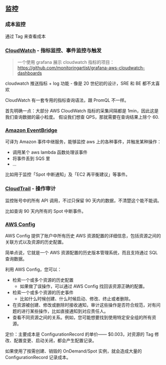 
## 监控

### 成本监控

通过 Tag 来查看成本


### [CloudWatch](https://console.aws.amazon.com/cloudwatch/home) - 指标监控、事件监控与触发

>一个使用 grafana 展示 cloudwatch 指标的项目：<https://github.com/monitoringartist/grafana-aws-cloudwatch-dashboards>

cloudwatch 推送指标 + log 功能 - 像是 20 世纪初的设计，SRE 和 BE 都不太喜欢

CloudWatch 有一套专用的指标查询语法，跟 PromQL 不一样。

首先明确一点：大部分 AWS CloudWatch 指标的采集间隔都是 1min，因此这是我们查询数据的最小粒度。
假设我们想查 QPS，那就需要在查询结果上除个 60.


### [Amazon EventBridge](https://console.aws.amazon.com/events/home)

可译为 Amazon 事件中继服务，能够监控 aws 上的各种事件，并触发某种操作：

- 调用某个 aws lambda 函数处理该事件
- 将事件丢到 SQS 里
- ...

比如用于监控「Spot 中断通知」及「EC2 再平衡建议」等事件。

### [CloudTrail](https://console.aws.amazon.com/cloudtrail/home) - 操作审计

监控账号中的所有 API 调用，不过只保留 90 天内的数据，不清楚这个能不能调。

比如查询 90 天内所有的 Spot 中断事件。


### [AWS Config](https://console.aws.amazon.com/config/home)

AWS Config 提供了账户中所有历史 AWS 资源配置的详细信息，包括资源之间的关联方式以及资源的历史配置。

简单点说，它就是一个 AWS 资源配置的历史版本管理系统，而且支持通过 SQL 查询数据。

利用 AWS Config，您可以：

- 检索一个或多个资源的历史配置
  - 如果做了误操作，可以通过 AWS Config 找回该资源正确的配置。
- 检索一个或多个资源的历史事件
  - 比如什么时候创建、什么时候启动、修改、终止或者删除。
- 在资源被创建、修改或删除时接收通知，审计这些操作是否符合规范，对有问题的进行某些操作，比如直接通知到对应责任人。
- 查看不同资源之间的关系。例如，您可能想要找到使用特定安全组的所有资源。

定价：主要成本是 ConfigurationRecord 的单价—— $0.003，对资源的 Tag 修改、配置变更、启动关闭，都会产生配置记录。

如果使用了按需创建、销毁的 OnDemand/Spot 实例，就会造成大量的 ConfigurationRecord 记录成本。

